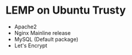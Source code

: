 # LEMP on Ubuntu Trusty

* Apache2
* Nginx Mainline release
* MySQL (Default package)
* Let's Encrypt
